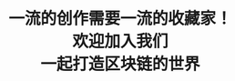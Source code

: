 ---
title : "一流的创作需要一流的收藏家！ <br> 欢迎加入我们 <br> 一起打造区块链的世界"
# button
button:
  enable : true
  label : "下载白皮书"
  link : "#"
---